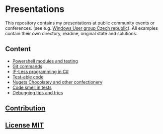# Presentations

This repository contains my presentations at public community events or conferences. (see e.g. [Windows User group Czech republic](https://wug.cz/prednasejici/4-Jiri-Pokorny)).
All examples contain their own directory, readme, original state and solutions.

## Content

* [Powershell modules and testing](./PowerShellModules/readme.md)
* [Git commands](./GitCommands/readme.md)
* [IF-Less programming in C#](./IF-Less/readme.md)
* [Test-able code](./TestableCalculator/readme.md)
* [Nugets Chocolatey and other confectionery](./NugetsChocolateyOneGet/readme.md)
* [Code smell in tests](./codesmell_in_tests/readme.md)
* [Debugging tips and trics](./DebuggingTipsAndTrics/readme.md)

## [Contribution](./CONTRIBUTING.md)

## [License MIT](./LICENSE)